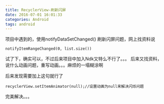 ```yaml
---
title: RecyclerView-刷新闪屏
date: 2016-07-01 16:01:33
categories: Android
tags: android
---
```


<meta name="referrer" content="no-referrer" />


项目中遇到的，使用notifyDataSetChanged() 刷新闪屏问题，网上找资料说 
```
notifyItemRangeChanged(0, list.size())
```
试了下，确实可以，不过后来项目中加入Ndk又特么不行了。。。
后来又找资料，说什么动画问题，重写动画。。。麻烦的一塌糊涂啊

后来发现需要加上这句就行了
```
recyclerView.setItemAnimator(null);//设置动画为null来解决闪烁问题
```
完美解决。。。
